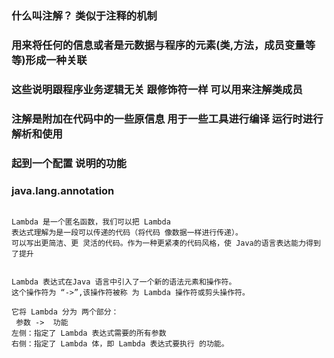 ### 什么叫注解？   类似于注释的机制  
### 用来将任何的信息或者是元数据与程序的元素(类,方法，成员变量等等)形成一种关联
### 这些说明跟程序业务逻辑无关    跟修饰符一样  可以用来注解类成员

### 注解是附加在代码中的一些原信息   用于一些工具进行编译  运行时进行解析和使用   
### 起到一个配置 说明的功能      

###  java.lang.annotation

```text

Lambda 是一个匿名函数，我们可以把 Lambda  
表达式理解为是一段可以传递的代码（将代码 像数据一样进行传递）。
可以写出更简洁、更 灵活的代码。作为一种更紧凑的代码风格，使 Java的语言表达能力得到了提升


Lambda 表达式在Java 语言中引入了一个新的语法元素和操作符。
这个操作符为 “->”,该操作符被称 为 Lambda 操作符或剪头操作符。

它将 Lambda 分为 两个部分：
 参数 ->  功能
左侧：指定了 Lambda 表达式需要的所有参数
右侧：指定了 Lambda 体，即 Lambda 表达式要执行 的功能。



```